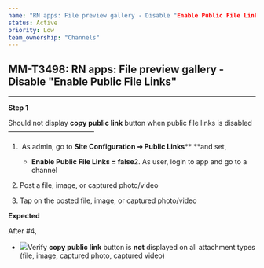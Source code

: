 ```yaml
---
name: "RN apps: File preview gallery - Disable "Enable Public File Links""
status: Active
priority: Low
team_ownership: "Channels"
---
```


## MM-T3498: RN apps: File preview gallery - Disable "Enable Public File Links"

---

**Step 1**

Should not display **copy public link** button when public file links is disabled\
–––––––––––––––––––––––––

1.  As admin, go to **Site Configuration ➜ Public Links**** **and set,

   - **Enable Public File Links = false**2. As user, login to app and go to a channel

2. Post a file, image, or captured photo/video

3. Tap on the posted file, image, or captured photo/video

**Expected**

After #4,

- ![](https://smartbear-tm4j-prod-us-west-2-attachment-rich-text.s3.us-west-2.amazonaws.com/embedded-f3277290f945470c4add5d21ef3dc7ca7b74388fc7152bfb6b99ae58c66a95a8-1604004728981-Screen+Shot+2020-10-29+at+1.51.55+PM.png)Verify **copy public link** button is **not** displayed on all attachment types (file, image, captured photo, captured video)
